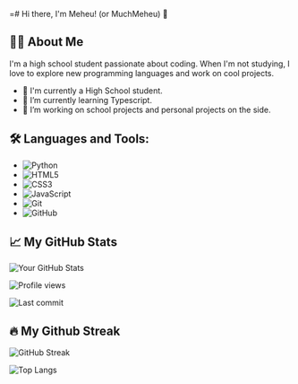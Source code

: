 =# Hi there, I'm Meheu! (or MuchMeheu) 👋

## 👨‍💻 About Me
I'm a high school student passionate about coding. When I'm not studying, I love to explore new programming languages and work on cool projects.

- 🏫 I'm currently a High School student.
- 🌱 I’m currently learning Typescript.
- 🚀 I’m working on school projects and personal projects on the side.

## 🛠️ Languages and Tools:
- ![Python](https://img.shields.io/badge/-Python-black?style=flat-square&logo=Python)
- ![HTML5](https://img.shields.io/badge/-HTML5-black?style=flat-square&logo=HTML5)
- ![CSS3](https://img.shields.io/badge/-CSS3-black?style=flat-square&logo=CSS3)
- ![JavaScript](https://img.shields.io/badge/-JavaScript-black?style=flat-square&logo=JavaScript)
- ![Git](https://img.shields.io/badge/-Git-black?style=flat-square&logo=git)
- ![GitHub](https://img.shields.io/badge/-GitHub-181717?style=flat-square&logo=github)

## 📈 My GitHub Stats
![Your GitHub Stats](https://github-readme-stats.vercel.app/api?username=MuchMeheu&show_icons=true&theme=radical)

![Profile views](https://komarev.com/ghpvc/?username=MuchMeheu&color=green)

![Last commit](https://img.shields.io/github/last-commit/MuchMeheu/yourrepository)


## 🔥 My Github Streak
![GitHub Streak](https://github-readme-streak-stats.herokuapp.com/?user=MuchMeheu&theme=dark&background=000000)

![Top Langs](https://github-readme-stats.vercel.app/api/top-langs/?username=MuchMeheu&layout=compact&theme=vision-friendly-dark)

